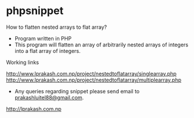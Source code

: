 # phpsnippet

How to flatten nested arrays  to flat array?
* Program written in PHP
* This program will flatten an array of arbitrarily nested arrays of integers into a flat array of integers.

Working links

http://www.lprakash.com.np/project/nestedtoflatarray/singlearray.php
http://www.lprakash.com.np/project/nestedtoflatarray/multiplearray.php 

* Any queries regarding snippet please send email to  prakashluitel88@gmail.com. 

http://lprakash.com.np